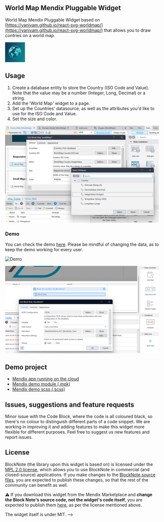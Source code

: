 ## World Map Mendix Pluggable Widget

World Map Mendix Pluggable Widget based on
[https://yanivam.github.io/react-svg-worldmap/](https://yanivam.github.io/react-svg-worldmap/) that allows you to draw
contries on a world map.

<img alt="Mendix Pluggable Widget World Map Logo" src="https://github.com/StoneworxNL/worldmap-mendix/blob/main/src/WorldMap.logo.png" width="65px"/>

<!-- ## Features
Mendix pluggable widget where you can simply add an editor to your web application.
From [BlockNote (Github README), ](https://github.com/TypeCellOS/BlockNote)we can see all of the features and components provided by the editor. Some of them are:

*   Animations;

*   Helpful Placeholders;

*   Drag and Drop Blocks;

*   Nesting / indentation with tab and shift+tab;

*   Slash (/) menu;

*   Format menu;

*   Ctrl+Z, Ctrl+Y to undo and redo, respectively;

*   Editable and View-only modes;

*   Resizable/responsive;

*   Option to preload and save content (JSON);

*   Customize scss. The editor is wrapped by the css classes below:

    *   .blocknote-mendix-wrapper
    *   .blocknote-mx-dark (for dark mode only) -->

## Usage

1. Create a database entity to store the Country (ISO Code and Value). Note that the value may be a number (Integer,
   Long, Decimal) or a string.
2. Add the 'World Map' widget to a page.
3. Set up the Countries' datasource, as well as the attributes you'd like to use for the ISO Code and Value.
4. Set the size and color.

![Configuration in Studio Pro](https://github.com/StoneworxNL/worldmap-mendix/blob/main/images/config.png)

### Demo

You can check the demo [here](https://world-map-sandbox.mxapps.io/index.html?profile=Responsive). Please be mindful of
changing the data, as to keep the demo working for every user.

![Demo](https://github.com/StoneworxNL/worldmap-mendix/blob/main/images/demo.gif)

![Usage in Mendix Studio Pro](https://github.com/StoneworxNL/block-note-mendix/blob/main/images/studioproconfig.png)

## Demo project

-   [Mendix app running on the cloud](https://block-note-demo-sandbox.mxapps.io/index.html?profile=Responsive)
-   [Mendix demo module (.mpk)](https://github.com/StoneworxNL/block-note-mendix/blob/main/demo/BlockNoteDemo.mpk)
-   [Mendix demo scss (.scss)](https://github.com/StoneworxNL/block-note-mendix/blob/main/demo/demo.scss)

## Issues, suggestions and feature requests

Minor issue with the Code Block, where the code is all coloured black, so there's no colour to distinguish different
parts of a code snippet. We are working in improving it and adding features to make this widget more flexible for
different purposes. Feel free to suggest us new features and report issues.

## License

BlockNote (the library upon this widget is based on) is licensed under the
[MPL 2.0 license](https://fossa.com/blog/open-source-software-licenses-101-mozilla-public-license-2-0/), which allows
you to use BlockNote in commercial (and closed-source) applications. If you make changes to the
[BlockNote source files](https://github.com/TypeCellOS/BlockNote), you are expected to publish these changes, so that
the rest of the community can benefit as well.

⚠️ If you download this widget from the Mendix Marketplace and **change the Block Note's source code, not the widget's
code itself**, you are expected to publish them [here](https://github.com/TypeCellOS/BlockNote), as per the license
mentioned above.

The widget itself is under MIT. -->
